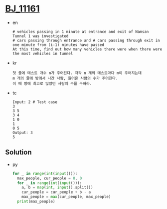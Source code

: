 # [BJ_11161](https://acmicpc.net/problem/11161)

* en

  ```en
  # vehicles passing in 1 minute at entrance and exit of Namsan Tunnel 1 was investigated
  # cars passing through entrance and # cars passing through exit in one minute from (i-1) minutes have passed
  At this time, find out how many vehicles there were when there were the most vehicles in tunnel
  ```

* kr

  ```kr
  첫 줄에 테스트 개수 n가 주어진다. 각각 n 개의 테스트마다 m이 주어지는데
  m 개의 줄에 방에서 나간 사람, 들어온 사람의 수가 주어진다.
  이 때 방에 최고로 많았던 사람의 수를 구하라.
  ```

* tc

  ```tc
  Input: 2 # Test case
  3
  3 5
  3 4
  1 0
  1
  0 5
  Output: 3
  5
  ```

## Solution

* py

  ```py
  for _ in range(int(input())):
    max_people, cur_people = 0, 0
    for _ in range(int(input())):
      a, b = map(int, input().split())
      cur_people = cur_people + b - a
      max_people = max(cur_people, max_people)
    print(max_people)
  ```
